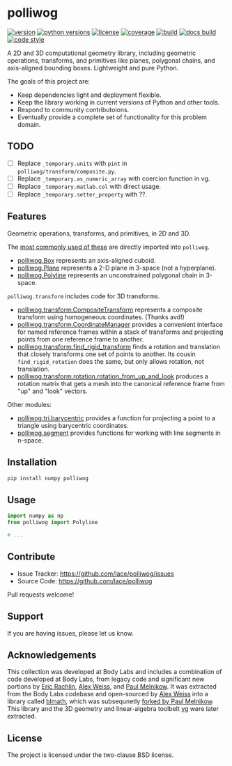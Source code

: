 # polliwog

[![version](https://img.shields.io/pypi/v/polliwog.svg?style=flat-square)][pypi]
[![python versions](https://img.shields.io/pypi/pyversions/polliwog.svg?style=flat-square)][pypi]
[![license](https://img.shields.io/pypi/l/vg.svg?style=flat-square)][pypi]
[![coverage](https://img.shields.io/coveralls/lace/polliwog.svg?style=flat-square)][coverage]
[![build](https://img.shields.io/circleci/project/github/lace/polliwog/master.svg?style=flat-square)][build]
[![docs build](https://img.shields.io/readthedocs/polliwog.svg?style=flat-square)][docs build]
[![code style](https://img.shields.io/badge/code%20style-black-black.svg?style=flat-square)][black]

A 2D and 3D computational geometry library, including geometric operations,
transforms, and primitives like planes, polygonal chains, and axis-aligned
bounding boxes. Lightweight and pure Python.

The goals of this project are:

- Keep dependencies light and deployment flexible.
- Keep the library working in current versions of Python and other tools.
- Respond to community contributoions.
- Eventually provide a complete set of functionality for this problem domain.

[pypi]: https://pypi.org/project/polliwog/
[coverage]: https://coveralls.io/github/lacepolliwog/
[build]: https://circleci.com/gh/lace/polliwog/tree/master
[docs build]: https://polliwog.readthedocs.io/en/latest/
[black]: https://black.readthedocs.io/en/stable/

## TODO

- [ ] Replace `_temporary.units` with `pint` in `polliwog/transform/composite.py`.
- [ ] Replace `_temporary.as_numeric_array` with coercion function in vg.
- [ ] Replace `_temporary.matlab.col` with direct usage.
- [ ] Replace `_temporary.setter_property` with ??.

## Features

Geometric operations, transforms, and primitives, in 2D and 3D.

The [most commonly used of these](__init__.py) are directly imported into
`polliwog`.

- [polliwog.Box](polliwog/box/box.py) represents an axis-aligned
  cuboid.
- [polliwog.Plane](polliwog/plane/plane.py) represents a 2-D plane in
  3-space (not a hyperplane).
- [polliwog.Polyline](polliwog/polyline/polyline.py) represents an
  unconstrained polygonal chain in 3-space.

`polliwog.transform` includes code for 3D transforms.

- [polliwog.transform.CompositeTransform](polliwog/transform/composite.py)
  represents a composite transform using homogeneous coordinates. (Thanks avd!)
- [polliwog.transform.CoordinateManager](polliwog/transform/coordinate_manager.py)
  provides a convenient interface for named reference frames within a stack of
  transforms and projecting points from one reference frame to another.
- [polliwog.transform.find_rigid_transform](polliwog/transform/rigid_transform.py)
  finds a rotation and translation that closely transforms one set of points to
  another. Its cousin `find_rigid_rotation` does the same, but only allows
  rotation, not translation.
- [polliwog.transform.rotation.rotation_from_up_and_look](polliwog/transform/rotation.py)
  produces a rotation matrix that gets a mesh into the canonical reference frame
  from "up" and "look" vectors.

Other modules:

- [polliwog.tri.barycentric](polliwog/tri/barycentric.py) provides a function for
  projecting a point to a triangle using barycentric coordinates.
- [polliwog.segment](polliwog/segment/segment.py) provides functions for working with
  line segments in n-space.


## Installation

```sh
pip install numpy polliwog
```

## Usage

```py
import numpy as np
from polliwog import Polyline

# ...
```


## Contribute

- Issue Tracker: https://github.com/lace/polliwog/issues
- Source Code: https://github.com/lace/polliwog

Pull requests welcome!


## Support

If you are having issues, please let us know.


## Acknowledgements

This collection was developed at Body Labs and includes a combination of code
developed at Body Labs, from legacy code and significant new portions by
[Eric Rachlin][], [Alex Weiss][], and [Paul Melnikow][]. It was extracted
from the Body Labs codebase and open-sourced by [Alex Weiss][] into a library
called [blmath][], which was subsequnetly [forked by Paul Melnikow][blmath fork].
This library and the 3D geometry and linear-algebra toolbelt [vg][] were later
extracted.

[eric rachlin]: https://github.com/eerac
[alex weiss]: https://github.com/algrs
[paul melnikow]: https://github.com/paulmelnikow
[blmath]: https://github.com/bodylabs/blmath
[blmath fork]: https://github.com/metabolize/blmath
[vg]: https://github.com/lace/vg


## License

The project is licensed under the two-clause BSD license.
